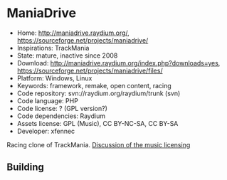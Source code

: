 # ManiaDrive

- Home: http://maniadrive.raydium.org/, https://sourceforge.net/projects/maniadrive/
- Inspirations: TrackMania
- State: mature, inactive since 2008
- Download: http://maniadrive.raydium.org/index.php?downloads=yes, https://sourceforge.net/projects/maniadrive/files/
- Platform: Windows, Linux
- Keywords: framework, remake, open content, racing
- Code repository: svn://raydium.org/raydium/trunk (svn)
- Code language: PHP
- Code license: ? (GPL version?)
- Code dependencies: Raydium
- Assets license: GPL (Music), CC BY-NC-SA, CC BY-SA
- Developer: xfennec

Racing clone of TrackMania.
[Discussion of the music licensing](http://memak.raydium.org/viewtopic.php?p=5216&sid=6ccfed9175e1d0892554bb2d2d79ab9c)

## Building
